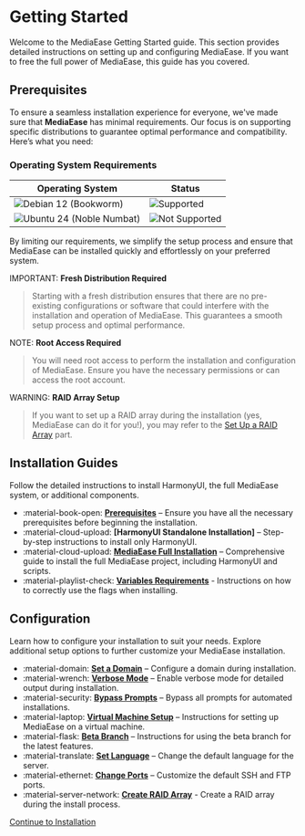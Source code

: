 # Getting Started

Welcome to the MediaEase Getting Started guide. This section provides detailed instructions on setting up and configuring MediaEase. If you want to free the full power of MediaEase, this guide has you covered.

## Prerequisites

To ensure a seamless installation experience for everyone, we've made sure that **MediaEase** has minimal requirements. Our focus is on supporting specific distributions to guarantee optimal performance and compatibility. Here’s what you need:

### Operating System Requirements

| Operating System                                                                        | Status                                                           |
| --------------------------------------------------------------------------------------- | ---------------------------------------------------------------- |
| ![Debian 12 (Bookworm)](https://img.shields.io/badge/Debian_12_(Bookworm)-grey)         | ![Supported](https://img.shields.io/badge/supported-green)       |
| ![Ubuntu 24 (Noble Numbat)](https://img.shields.io/badge/Ubuntu_24_(Noble_Numbat)-grey) | ![Not Supported](https://img.shields.io/badge/not_supported-red) |

By limiting our requirements, we simplify the setup process and ensure that MediaEase can be installed quickly and effortlessly on your preferred system.

IMPORTANT:  **Fresh Distribution Required**
> Starting with a fresh distribution ensures that there are no pre-existing configurations or software that could interfere with the installation and operation of MediaEase.
>  This guarantees a smooth setup process and optimal performance.

NOTE:  **Root Access Required**
> You will need root access to perform the installation and configuration of MediaEase. 
> Ensure you have the necessary permissions or can access the root account.

WARNING:  **RAID Array Setup**
> If you want to set up a RAID array during the installation (yes, MediaEase can do it for you!), you may refer to the [Set Up a RAID Array](raid-setup.md) part.

## Installation Guides

Follow the detailed instructions to install HarmonyUI, the full MediaEase system, or additional components.
<div class="grid cards" markdown>

- :material-book-open: __[Prerequisites]__ – Ensure you have all the necessary prerequisites before beginning the installation.
- :material-cloud-upload: __[HarmonyUI Standalone Installation]__ – Step-by-step instructions to install only HarmonyUI.
- :material-cloud-upload: __[MediaEase Full Installation]__ – Comprehensive guide to install the full MediaEase project, including HarmonyUI and scripts.
- :material-playlist-check: __[Variables Requirements]__ - Instructions on how to correctly use the flags when installing.
</div>

[Prerequisites]: #prerequisites
[MediaEase Full Installation]: installation.md
[Variables Requirements]: variables.md

## Configuration
Learn how to configure your installation to suit your needs.
Explore additional setup options to further customize your MediaEase installation.

<div class="grid cards" markdown>

- :material-domain: __[Set a Domain]__ – Configure a domain during installation.
- :material-wrench: __[Verbose Mode]__ – Enable verbose mode for detailed output during installation.
- :material-security: __[Bypass Prompts]__ – Bypass all prompts for automated installations.
- :material-laptop: __[Virtual Machine Setup]__ – Instructions for setting up MediaEase on a virtual machine.
- :material-flask: __[Beta Branch]__ – Instructions for using the beta branch for the latest features.
- :material-translate: __[Set Language]__ – Change the default language for the server.
- :material-ethernet: __[Change Ports]__ – Customize the default SSH and FTP ports.
- :material-server-network: __[Create RAID Array]__ - Create a RAID array during the install process.
</div>

  [Set a Domain]: domain-setup.md
  [Create RAID Array]: raid-setup.md
  [Verbose Mode]: additional-options.md#run-in-verbose-mode
  [Bypass Prompts]: additional-options.md#verbose-mode
  [Virtual Machine Setup]: additional-options.md#using-a-virtual-machine
  [Beta Branch]: additional-options.md#run-with-beta-branch-unstable
  [Set Language]: additional-options.md#choose-a-different-language
  [Change Ports]: additional-options.md#change-default-sshftp-ports
  [Change Hostname]:  additional-options.md#change-hostname

[Continue to Installation](installation.md)

